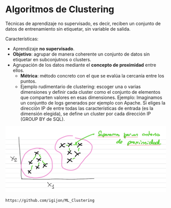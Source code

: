 # Algoritmos de Clustering

Técnicas de aprendizaje no supervisado, es decir, reciben un conjunto de datos de entrenamiento sin etiquetar, sin variable de salida.

Características:
- Aprendizaje **no supervisado**.
- **Objetivo**: agrupar de manera coherente un conjunto de datos sin etiquetar en subconjutnos o clusters.
- Agrupación de los datos mediante el **concepto de proximidad** entre ellos.
  - **Métrica**: método concreto con el que se evalúa la cercanía entre los puntos.
  - Ejemplo rudimentario de clustering: escoger una o varias dimensiones y definir cada cluster como el conjunto de elementos que comparten valores en esas dimensiones. Ejemplo: Imaginamos un conjuntto de logs generados por ejemplo con Apache. Si eliges la dirección IP de entre todas las características de entrada (es la dimensión elegida), se define un cluster por cada dirección IP (GROUP BY de SQL).

![alt text](image.png)
 
 ```{note}
 https://github.com/igijon/ML_Clustering
 ```
 